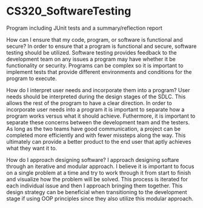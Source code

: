 # CS320_SoftwareTesting
Program including JUnit tests and a summary/reflection report


How can I ensure that my code, program, or software is functional and secure?
In order to ensure that a program is functional and secure, software testing should be utilized. Software testing provides feedback to the development team on any issues a program may have whether it be functionality or security. Programs can be complex so it is important to implement tests that provide different environments and conditions for the program to execute. 

How do I interpret user needs and incorporate them into a program?
User needs should be interpreted during the design stages of the SDLC. This allows the rest of the program to have a clear direction. In order to incorporate user needs into a program it is important to separate how a program works versus what it should achieve. Futhermore, it is important to separate these concerns between the development team and the testers. As long as the two teams have good communication, a project can be completed more efficiently and with fewer missteps along the way. This ultimately can provide a better product to the end user that aptly achieves what they want it to.


How do I approach designing software?
I approach designing softare through an iterative and modular approach. I believe it is important to focus on a single problem at a time and try to work through it from start to finish and visualize how the problem will be solved. This process is iterated for each individual issue and then I approach bringing them together. This design strategy can be beneficial when transitioning to the development stage if using OOP principles since they also utilize this modular approach.
